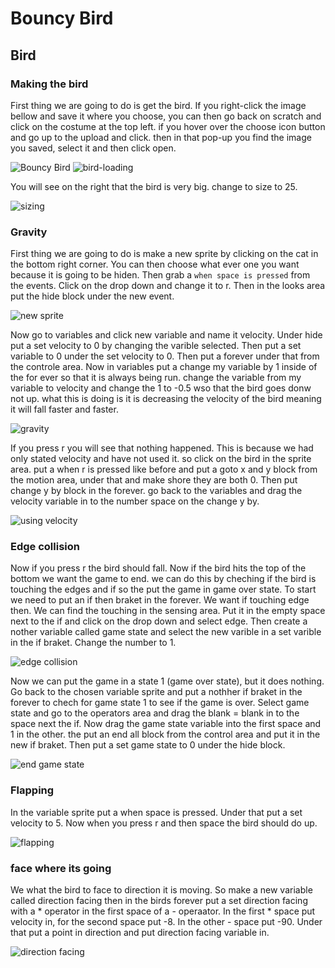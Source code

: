 # Bouncy Bird

## Bird

### Making the bird

First thing we are going to do is get the bird. If you right-click the image bellow and save it where you choose, you can then go back on scratch and click on the costume at the top left. if you hover over the choose icon button and go up to the upload and click. then in that pop-up you find the image you saved, select it and then click open.

![Bouncy Bird](./images/bouncy-bird.png)
![bird-loading](./images/bird-loading.png)

You will see on the right that the bird is very big. change to size to 25.

![sizing](./images/sizing.png)

### Gravity

First thing we are going to do is make a new sprite by clicking on the cat in the bottom right corner. You can then choose what ever one you want because it is going to be hiden. Then grab a `when space is pressed` from the events. Click on the drop down and change it to r. Then in the looks area put the hide block under the new event.

![new sprite](./images/new-sprite.png)

Now go to variables and click new variable and name it velocity. Under hide put a set velocity to 0 by changing the varible selected. Then put a set variable to 0 under the set velocity to 0. Then put a forever under that from the controle area. Now in variables put a change my variable by 1 inside of the for ever so that it is always being run. change the variable from my variable to velocity and change the 1 to -0.5 wso that the bird goes donw not up. what this is doing is it is decreasing the velocity of the bird meaning it will fall faster and faster.

![gravity](./images/gravity.png)

If you press r you will see that nothing happened. This is because we had only stated velocity and have not used it. so click on the bird in the sprite area. put a when r is pressed like before and put a goto x and y block from the motion area, under that and make shore they are both 0. Then put change y by block in the forever. go back to the variables and drag the velocity variable in to the number space on the change y by.

![using velocity](./images/using-velocity.png)

### Edge collision

Now if you press r the bird should fall. Now if the bird hits the top of the bottom we want the game to end. we can do this by cheching if the bird is touching the edges and if so the put the game in game over state. To start we need to put an if then braket in the forever. We want if touching edge then. We can find the touching in the sensing area. Put it in the empty space next to the if and click on the drop down and select edge. Then create a nother variable called game state and select the new varible in a set varible in the if braket. Change the number to 1.

![edge collision](./images/edge-colision.png)

Now we can put the game in a state 1 (game over state), but it does nothing. Go back to the chosen variable sprite and put a nothher if braket in the forever to chech for game state 1 to see if the game is over. Select game state and go to the operators area and drag the blank = blank in to the space next the if. Now drag the game state variable into the first space and 1 in the other. the put an end all block from the control area and put it in the new if braket. Then put a set game state to 0 under the hide block.

![end game state](./images/end-game-state.png)

### Flapping

In the variable sprite put a when space is pressed. Under that put a set velocity to 5. Now when you press r and then space the bird should do up.

![flapping](./images/flapping.png)

### face where its going

We what the bird to face to direction it is moving. So make a new variable called direction facing then in the birds forever put a set direction facing with a * operator in the first space of a - operaator. In the first * space put velocity in, for the second space put -8. In the other - space put -90. Under that put a point in direction and put direction facing variable in.

![direction facing](./images/)
